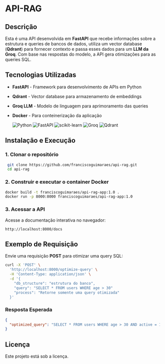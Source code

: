 # API-RAG

## Descrição
Esta é uma API desenvolvida em **FastAPI** que recebe informações sobre a estrutura e queries de bancos de dados, utiliza um vector database (**Qdrant**) para fornecer contexto e passa esses dados para um **LLM da Groq**. Com base nas respostas do modelo, a API gera otimizações para as queries SQL.

## Tecnologias Utilizadas
- **FastAPI** - Framework para desenvolvimento de APIs em Python
- **Qdrant** - Vector database para armazenamento de embeddings
- **Groq LLM** - Modelo de linguagem para aprimoramento das queries
- **Docker** - Para conteinerização da aplicação

  ![Python](https://img.shields.io/badge/Python-3776AB?style=for-the-badge&logo=python&logoColor=white)
  ![FastAPI](https://img.shields.io/badge/FastAPI-3776AB?style=for-the-badge&logo=python&logoColor=white)
  ![scikit-learn](https://img.shields.io/badge/scikit--learn-F7931E?style=for-the-badge&logo=scikit-learn&logoColor=white)
  ![Groq](https://img.shields.io/badge/Groq-100C10?style=for-the-badge&logo=groq&logoColor=white)
  ![Qdrant](https://img.shields.io/badge/Qdrant-100C10?style=for-the-badge&logo=groq&logoColor=white)

## Instalação e Execução

### 1. Clonar o repositório
```sh
 git clone https://github.com/franciscoguimaraes/api-rag.git
 cd api-rag
```

### 2. Construir e executar o container Docker
```sh
docker build -t franciscoguimaraes/api-rag-app:1.0 .
docker run -p 8000:8000 franciscoguimaraes/api-rag-app:1.0
```

### 3. Acessar a API
Acesse a documentação interativa no navegador:
```
http://localhost:8000/docs
```

## Exemplo de Requisição
Envie uma requisição **POST** para otimizar uma query SQL:
```sh
curl -X 'POST' \
  'http://localhost:8000/optimize-query' \
  -H 'Content-Type: application/json' \
  -d '{
    "db_structure": "estrutura do banco",
    "query": "SELECT * FROM users WHERE age > 30"
    "process": "Retorne somente uma query otimizada"
  }'
```

### Resposta Esperada
```json
{
  "optimized_query": "SELECT * FROM users WHERE age > 30 AND active = 1",
}
```

## Licença
Este projeto está sob a licença.
